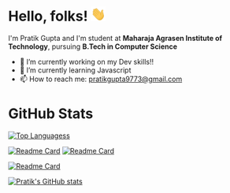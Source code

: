 # Hello, folks! <img src="https://github.com/prat1k-gupta/prat1k-gupta/blob/main/wave.gif" width="30px">

I'm Pratik Gupta and I'm student at **Maharaja Agrasen Institute of Technology**, pursuing **B.Tech in Computer Science**
- 🔭 I’m currently working on  my Dev skills!!
- 🌱 I’m currently learning Javascript
- 📫 How to reach me: pratikgupta9773@gmail.com
# GitHub Stats

[![Top Languagess](https://github-readme-stats.vercel.app/api/top-langs/?username=prat1k-gupta&&layout=compact&theme=radical)](https://github.com/anuraghazra/github-readme-stats)

[![Readme Card](https://github-readme-stats.vercel.app/api/pin/?username=prat1k-gupta&repo=incrementinator2.0&theme=radical)](https://github.com/prat1k-gupta/incrementinator2.0)
[![Readme Card](https://github-readme-stats.vercel.app/api/pin/?username=prat1k-gupta&repo=Ethcard&theme=radical)](https://github.com/prat1k-gupta/Ethcard)

[![Readme Card](https://github-readme-stats.vercel.app/api/pin/?username=prat1k-gupta&repo=C-codes&theme=radical)](https://github.com/prat1k-gupta/C-codes)

[![Pratik's GitHub stats](https://github-readme-stats.vercel.app/api?username=prat1k-gupta&show_icons=true&theme=radical )](https://github.com/prat1k-gupta)


<!---
prat1k-gupta/prat1k-gupta is a ✨ special ✨ repository because its `README.md` (this file) appears on your GitHub profile.
You can click the Preview link to take a look at your changes.
--->

